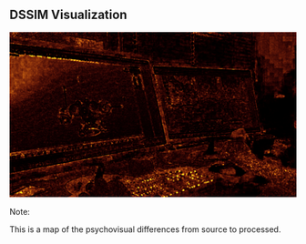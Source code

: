 ## DSSIM Visualization
<img src="resources/images/images/airship_diff.png" />

Note:

This is a map of the psychovisual differences from source to processed.

